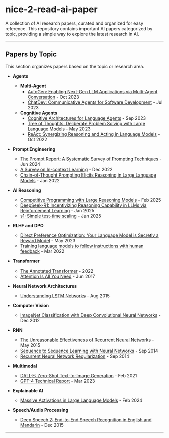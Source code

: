 # nice-2-read-ai-paper

A collection of AI research papers, curated and organized for easy reference. This repository contains important AI papers categorized by topic, providing a simple way to explore the latest research in AI.

---

## Papers by Topic

This section organizes papers based on the topic or research area.

- **Agents**
  - **Multi-Agent**
    - [AutoGen: Enabling Next-Gen LLM Applications via Multi-Agent Conversation](https://arxiv.org/abs/2308.08155) - Oct 2023
    - [ChatDev: Communicative Agents for Software Development](https://arxiv.org/abs/2307.07924) - Jul 2023
  - **Cognitive Agents**
    - [Cognitive Architectures for Language Agents](https://arxiv.org/abs/2309.02427) - Sep 2023
    - [Tree of Thoughts: Deliberate Problem Solving with Large Language Models](https://arxiv.org/abs/2305.10601) - May 2023
    - [ReAct: Synergizing Reasoning and Acting in Language Models](https://arxiv.org/abs/2210.03629) - Oct 2022

- **Prompt Engineering**
  - [The Prompt Report: A Systematic Survey of Prompting Techniques](https://arxiv.org/abs/2406.06608) - Jun 2024
  - [A Survey on In-context Learning](https://arxiv.org/abs/2301.00234) - Dec 2022
  - [Chain-of-Thought Prompting Elicits Reasoning in Large Language Models](https://arxiv.org/abs/2201.11903) - Jan 2022
 
- **AI Reasoning**
  - [Competitive Programming with Large Reasoning Models](https://arxiv.org/abs/2502.06807) - Feb 2025
  - [DeepSeek-R1: Incentivizing Reasoning Capability in LLMs via Reinforcement Learning](https://arxiv.org/abs/2501.12948) - Jan 2025
  - [s1: Simple test-time scaling](https://arxiv.org/abs/2501.19393) - Jan 2025
    
- **RLHF and DPO**
  - [Direct Preference Optimization: Your Language Model is Secretly a Reward Model](https://arxiv.org/abs/2305.18290) - May 2023
  - [Training language models to follow instructions with human feedback](https://arxiv.org/abs/2203.02155) - Mar 2022
 
- **Transformer**
  - [The Annotated Transformer](https://nlp.seas.harvard.edu/annotated-transformer/) - 2022
  - [Attention Is All You Need](https://arxiv.org/abs/1706.03762) - Jun 2017
 
- **Neural Network Architectures**
  - [Understanding LSTM Networks](https://web.stanford.edu/class/cs379c/archive/2018/class_messages_listing/content/Artificial_Neural_Network_Technology_Tutorials/OlahLSTM-NEURAL-NETWORK-TUTORIAL-15.pdf) - Aug 2015

- **Computer Vision**
  - [ImageNet Classification with Deep Convolutional Neural Networks](https://proceedings.neurips.cc/paper_files/paper/2012/file/c399862d3b9d6b76c8436e924a68c45b-Paper.pdf) - Dec 2012

- **RNN**
  - [The Unreasonable Effectiveness of Recurrent Neural Networks](https://karpathy.github.io/2015/05/21/rnn-effectiveness/) - May 2015
  - [Sequence to Sequence Learning with Neural Networks](https://arxiv.org/abs/1409.3215) - Sep 2014
  - [Recurrent Neural Network Regularization](https://arxiv.org/abs/1409.2329) - Sep 2014
 
- **Multimodal**
  - [DALL·E: Zero-Shot Text-to-Image Generation](https://arxiv.org/abs/2102.12092) - Feb 2021
  - [GPT-4 Technical Report](https://arxiv.org/abs/2303.08774) - Mar 2023
  
- **Explainable AI**
  - [Massive Activations in Large Language Models](https://arxiv.org/abs/2402.17762) - Feb 2024

- **Speech/Audio Processing**
  - [Deep Speech 2: End-to-End Speech Recognition in English and Mandarin](https://arxiv.org/abs/1512.02595) - Dec 2015

---

